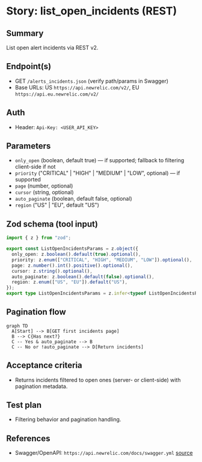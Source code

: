 # Story: list_open_incidents (REST)

## Summary

List open alert incidents via REST v2.

## Endpoint(s)

- GET `/alerts_incidents.json` (verify path/params in Swagger)
- Base URLs: US `https://api.newrelic.com/v2/`, EU `https://api.eu.newrelic.com/v2/`

## Auth

- Header: `Api-Key: <USER_API_KEY>`

## Parameters

- `only_open` (boolean, default true) — if supported; fallback to filtering client-side if not
- `priority` ("CRITICAL" | "HIGH" | "MEDIUM" | "LOW", optional) — if supported
- `page` (number, optional)
- `cursor` (string, optional)
- `auto_paginate` (boolean, default false, optional)
- `region` ("US" | "EU", default "US")

## Zod schema (tool input)

```ts
import { z } from "zod";

export const ListOpenIncidentsParams = z.object({
  only_open: z.boolean().default(true).optional(),
  priority: z.enum(["CRITICAL", "HIGH", "MEDIUM", "LOW"]).optional(),
  page: z.number().int().positive().optional(),
  cursor: z.string().optional(),
  auto_paginate: z.boolean().default(false).optional(),
  region: z.enum(["US", "EU"]).default("US"),
});
export type ListOpenIncidentsParams = z.infer<typeof ListOpenIncidentsParams>;
```

## Pagination flow

```mermaid
graph TD
  A[Start] --> B[GET first incidents page]
  B --> C{Has next?}
  C -- Yes & auto_paginate --> B
  C -- No or !auto_paginate --> D[Return incidents]
```

## Acceptance criteria

- Returns incidents filtered to open ones (server- or client-side) with pagination metadata.

## Test plan

- Filtering behavior and pagination handling.

## References

- Swagger/OpenAPI: `https://api.newrelic.com/docs/swagger.yml` [source](https://api.newrelic.com/docs/swagger.yml)
